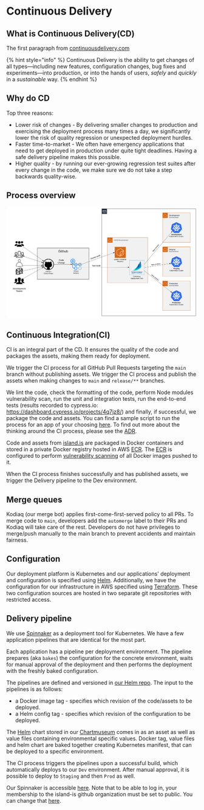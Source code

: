 # Continuous Delivery

## What is Continuous Delivery(CD)

The first paragraph from [continuousdelivery.com](https://continuousdelivery.com/#main)

{% hint style="info" %}
Continuous Delivery is the ability to get changes of all types—including new features, configuration changes, bug fixes and experiments—into production, or into the hands of users, _safely_ and _quickly_ in a _sustainable_ way.
{% endhint %}

## Why do CD

Top three reasons:

- Lower risk of changes - By delivering smaller changes to production and exercising the deployment process many times a day, we significantly lower the risk of quality regression or unexpected deployment hurdles.
- Faster time-to-market - We often have emergency applications that need to get deployed in production under quite tight deadlines. Having a safe delivery pipeline makes this possible.
- Higher quality - by running our ever-growing regression test suites after every change in the code, we make sure we do not take a step backwards quality-wise.

## Process overview

![cd-overview](./assets/cd-overview.svg)

## Continuous Integration(CI)

CI is an integral part of the CD. It ensures the quality of the code and packages the assets, making them ready for deployment.

We trigger the CI process for all GitHub Pull Requests targeting the `main` branch without publishing assets. We trigger the CI process and publish the assets when making changes to `main` and `release/**` branches.

We lint the code, check the formatting of the code, perform Node modules vulnerability scan, run the unit and integration tests, run the end-to-end tests (results recorded to cypress.io: https://dashboard.cypress.io/projects/4q7jz8/) and finally, if successful, we package the code and assets. You can find a sample script to run the process for an app of your choosing [here](https://github.com/island-is/island.is/blob/main/scripts/ci). To find out more about the thinking around the CI process, please see the [ADR](../adr/0002-continuous-integration.md).

Code and assets from [island.is](https://github.com/island-is/island.is) are packaged in Docker containers and stored in a private Docker registry hosted in AWS [ECR](https://aws.amazon.com/ecr/). The [ECR](https://aws.amazon.com/ecr/) is configured to perform [vulnerability scanning](https://docs.aws.amazon.com/AmazonECR/latest/userguide/image-scanning.html) of all Docker images pushed to it.

When the CI process finishes successfully and has published assets, we trigger the Delivery pipeline to the Dev environment.

## Merge queues

Kodiaq (our merge bot) applies first-come-first-served policy to all PRs. To merge code to `main`, developers add the `automerge` label to their PRs and Kodiaq will take care of the rest. Developers do not have privileges to merge/push manually to the main branch to prevent accidents and maintain fairness.

## Configuration

Our deployment platform is Kubernetes and our applications' deployment and configuration is specified using [Helm](https://helm.sh). Additionally, we have the configuration for our infrastructure in AWS specified using [Terraform](https://www.terraform.io). These two configuration sources are hosted in two separate git repositories with restricted access.

## Delivery pipeline

We use [Spinnaker](https://spinnaker.io) as a deployment tool for Kubernetes. We have a few application pipelines that are identical for the most part.

Each application has a pipeline per deployment environment. The pipeline prepares (aka `bakes`) the configuration for the concrete environment, waits for manual approval of the deployment and then performs the deployment with the freshly baked configuration.

The pipelines are defined and versioned in [our Helm repo](https://github.com/island-is/helm). The input to the pipelines is as follows:

- a Docker image tag - specifies which revision of the code/assets to be deployed.
- a Helm config tag - specifies which revision of the configuration to be deployed.

The [Helm](https://helm.sh) chart stored in our [Chartmuseum](https://chartmuseum.com) comes in as an asset as well as value files containing environmental specific values. Docker tag, value files and helm chart are baked together creating Kubernetes manifest, that can be deployed to a specific environment.

The CI process triggers the pipelines upon a successful build, which automatically deploys to our `Dev` environment. After manual approval, it is possible to deploy to `Staging` and then `Prod` as well.

Our Spinnaker is accessible [here](https://spinnaker.shared.devland.is). Note that to be able to log in, your membership to the island-is github organization must be set to public. You can change that [here](https://github.com/orgs/island-is/people).
